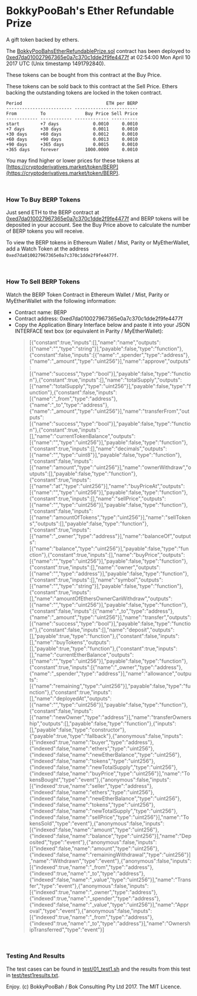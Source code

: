 # BokkyPooBah's Ether Refundable Prize

A gift token backed by ethers. 

The [BokkyPooBahsEtherRefundablePrize.sol](https://github.com/bokkypoobah/BokkyPooBahsEtherRefundablePrize/blob/d54b38150ca8c5623bc9786f298421552cf2b861/contract/BokkyPooBahsEtherRefundablePrize.sol) contract has been deployed to [0xed7da010027967365e0a7c370c1dde2f9fe4477f](https://etherscan.io/address/0xed7da010027967365e0a7c370c1dde2f9fe4477f) at 02:54:00 Mon April 10 2017  UTC (Unix timestamp 1491792840).

These tokens can be bought from this contract at the Buy Price.

These tokens can be sold back to this contract at the Sell Price. Ethers backing the outstanding tokens are locked in the token contract.

    Period                                ETH per BERP
    ------------------------- ------------------------
    From         To               Buy Price Sell Price
    ------------ ------------ ------------- ----------
    start        +7 days             0.0010     0.0010
    +7 days      +30 days            0.0011     0.0010
    +30 days     +60 days            0.0012     0.0010
    +60 days     +90 days            0.0013     0.0010
    +90 days     +365 days           0.0015     0.0010
    +365 days    forever          1000.0000     0.0010

You may find higher or lower prices for these tokens at [https://cryptoderivatives.market/token/BERP](https://cryptoderivatives.market/token/BERP).

<br />

### How To Buy BERP Tokens

Just send ETH to the BERP contract at [0xed7da010027967365e0a7c370c1dde2f9fe4477f](https://etherscan.io/address/0xed7da010027967365e0a7c370c1dde2f9fe4477f) and BERP tokens will be deposited in your account. See the Buy Price above to calculate the number of BERP tokens you will receive.

To view the BERP tokens in Ethereum Wallet / Mist, Parity or MyEtherWallet, add a Watch Token at the address `0xed7da010027967365e0a7c370c1dde2f9fe4477f`.

<br />

### How To Sell BERP Tokens

Watch the BERP Token Contract in Ethereum Wallet / Mist, Parity or MyEtherWallet with the following information:

* Contract name: BERP
* Contract address: 0xed7da010027967365e0a7c370c1dde2f9fe4477f
* Copy the Application Binary Interface below and paste it into your JSON INTERFACE text box (or equivalent in Parity / MyEtherWallet):
  > [{"constant":true,"inputs":[],"name":"name","outputs":[{"name":"","type":"string"}],"payable":false,"type":"function"},{"constant":false,"inputs":[{"name":"_spender","type":"address"},{"name":"_amount","type":"uint256"}],"name":"approve","outputs":[{"name":"success","type":"bool"}],"payable":false,"type":"function"},{"constant":true,"inputs":[],"name":"totalSupply","outputs":[{"name":"totalSupply","type":"uint256"}],"payable":false,"type":"function"},{"constant":false,"inputs":[{"name":"_from","type":"address"},{"name":"_to","type":"address"},{"name":"_amount","type":"uint256"}],"name":"transferFrom","outputs":[{"name":"success","type":"bool"}],"payable":false,"type":"function"},{"constant":true,"inputs":[],"name":"currentTokenBalance","outputs":[{"name":"","type":"uint256"}],"payable":false,"type":"function"},{"constant":true,"inputs":[],"name":"decimals","outputs":[{"name":"","type":"uint8"}],"payable":false,"type":"function"},{"constant":false,"inputs":[{"name":"amount","type":"uint256"}],"name":"ownerWithdraw","outputs":[],"payable":false,"type":"function"},{"constant":true,"inputs":[{"name":"at","type":"uint256"}],"name":"buyPriceAt","outputs":[{"name":"","type":"uint256"}],"payable":false,"type":"function"},{"constant":true,"inputs":[],"name":"sellPrice","outputs":[{"name":"","type":"uint256"}],"payable":false,"type":"function"},{"constant":false,"inputs":[{"name":"amountOfTokens","type":"uint256"}],"name":"sellTokens","outputs":[],"payable":false,"type":"function"},{"constant":true,"inputs":[{"name":"_owner","type":"address"}],"name":"balanceOf","outputs":[{"name":"balance","type":"uint256"}],"payable":false,"type":"function"},{"constant":true,"inputs":[],"name":"buyPrice","outputs":[{"name":"","type":"uint256"}],"payable":false,"type":"function"},{"constant":true,"inputs":[],"name":"owner","outputs":[{"name":"","type":"address"}],"payable":false,"type":"function"},{"constant":true,"inputs":[],"name":"symbol","outputs":[{"name":"","type":"string"}],"payable":false,"type":"function"},{"constant":true,"inputs":[],"name":"amountOfEthersOwnerCanWithdraw","outputs":[{"name":"","type":"uint256"}],"payable":false,"type":"function"},{"constant":false,"inputs":[{"name":"_to","type":"address"},{"name":"_amount","type":"uint256"}],"name":"transfer","outputs":[{"name":"success","type":"bool"}],"payable":false,"type":"function"},{"constant":false,"inputs":[],"name":"deposit","outputs":[],"payable":true,"type":"function"},{"constant":false,"inputs":[],"name":"buyTokens","outputs":[],"payable":true,"type":"function"},{"constant":true,"inputs":[],"name":"currentEtherBalance","outputs":[{"name":"","type":"uint256"}],"payable":false,"type":"function"},{"constant":true,"inputs":[{"name":"_owner","type":"address"},{"name":"_spender","type":"address"}],"name":"allowance","outputs":[{"name":"remaining","type":"uint256"}],"payable":false,"type":"function"},{"constant":true,"inputs":[],"name":"deployedAt","outputs":[{"name":"","type":"uint256"}],"payable":false,"type":"function"},{"constant":false,"inputs":[{"name":"newOwner","type":"address"}],"name":"transferOwnership","outputs":[],"payable":false,"type":"function"},{"inputs":[],"payable":false,"type":"constructor"},{"payable":true,"type":"fallback"},{"anonymous":false,"inputs":[{"indexed":true,"name":"buyer","type":"address"},{"indexed":false,"name":"ethers","type":"uint256"},{"indexed":false,"name":"newEtherBalance","type":"uint256"},{"indexed":false,"name":"tokens","type":"uint256"},{"indexed":false,"name":"newTotalSupply","type":"uint256"},{"indexed":false,"name":"buyPrice","type":"uint256"}],"name":"TokensBought","type":"event"},{"anonymous":false,"inputs":[{"indexed":true,"name":"seller","type":"address"},{"indexed":false,"name":"ethers","type":"uint256"},{"indexed":false,"name":"newEtherBalance","type":"uint256"},{"indexed":false,"name":"tokens","type":"uint256"},{"indexed":false,"name":"newTotalSupply","type":"uint256"},{"indexed":false,"name":"sellPrice","type":"uint256"}],"name":"TokensSold","type":"event"},{"anonymous":false,"inputs":[{"indexed":false,"name":"amount","type":"uint256"},{"indexed":false,"name":"balance","type":"uint256"}],"name":"Deposited","type":"event"},{"anonymous":false,"inputs":[{"indexed":false,"name":"amount","type":"uint256"},{"indexed":false,"name":"remainingWithdrawal","type":"uint256"}],"name":"Withdrawn","type":"event"},{"anonymous":false,"inputs":[{"indexed":true,"name":"_from","type":"address"},{"indexed":true,"name":"_to","type":"address"},{"indexed":false,"name":"_value","type":"uint256"}],"name":"Transfer","type":"event"},{"anonymous":false,"inputs":[{"indexed":true,"name":"_owner","type":"address"},{"indexed":true,"name":"_spender","type":"address"},{"indexed":false,"name":"_value","type":"uint256"}],"name":"Approval","type":"event"},{"anonymous":false,"inputs":[{"indexed":true,"name":"_from","type":"address"},{"indexed":true,"name":"_to","type":"address"}],"name":"OwnershipTransferred","type":"event"}]




<br />

### Testing And Results

The test cases can be found in [test/01_test1.sh](https://github.com/bokkypoobah/BokkyPooBahsEtherRefundablePrize/blob/d54b38150ca8c5623bc9786f298421552cf2b861/test/01_test1.sh) and the results from this test in [test/test1results.txt](https://github.com/bokkypoobah/BokkyPooBahsEtherRefundablePrize/blob/d54b38150ca8c5623bc9786f298421552cf2b861/test/test1results.txt).

Enjoy. (c) BokkyPooBah / Bok Consulting Pty Ltd 2017. The MIT Licence.